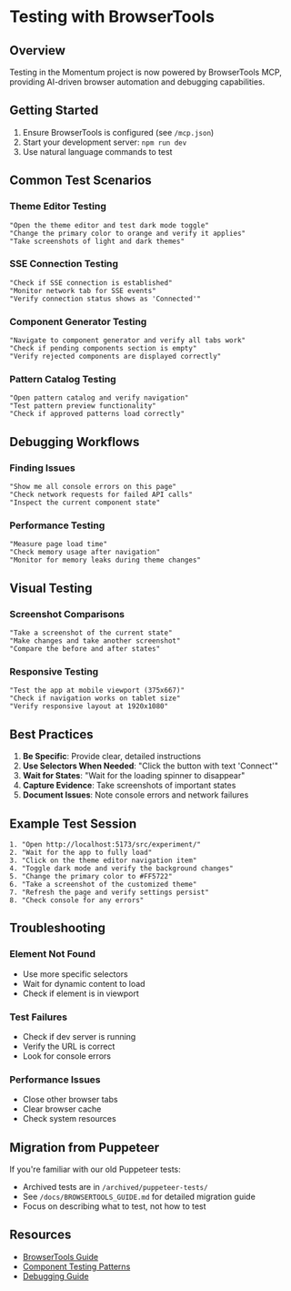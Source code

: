 # Testing with BrowserTools

## Overview

Testing in the Momentum project is now powered by BrowserTools MCP, providing AI-driven browser automation and debugging capabilities.

## Getting Started

1. Ensure BrowserTools is configured (see `/mcp.json`)
2. Start your development server: `npm run dev`
3. Use natural language commands to test

## Common Test Scenarios

### Theme Editor Testing
```
"Open the theme editor and test dark mode toggle"
"Change the primary color to orange and verify it applies"
"Take screenshots of light and dark themes"
```

### SSE Connection Testing
```
"Check if SSE connection is established"
"Monitor network tab for SSE events"
"Verify connection status shows as 'Connected'"
```

### Component Generator Testing
```
"Navigate to component generator and verify all tabs work"
"Check if pending components section is empty"
"Verify rejected components are displayed correctly"
```

### Pattern Catalog Testing
```
"Open pattern catalog and verify navigation"
"Test pattern preview functionality"
"Check if approved patterns load correctly"
```

## Debugging Workflows

### Finding Issues
```
"Show me all console errors on this page"
"Check network requests for failed API calls"
"Inspect the current component state"
```

### Performance Testing
```
"Measure page load time"
"Check memory usage after navigation"
"Monitor for memory leaks during theme changes"
```

## Visual Testing

### Screenshot Comparisons
```
"Take a screenshot of the current state"
"Make changes and take another screenshot"
"Compare the before and after states"
```

### Responsive Testing
```
"Test the app at mobile viewport (375x667)"
"Check if navigation works on tablet size"
"Verify responsive layout at 1920x1080"
```

## Best Practices

1. **Be Specific**: Provide clear, detailed instructions
2. **Use Selectors When Needed**: "Click the button with text 'Connect'"
3. **Wait for States**: "Wait for the loading spinner to disappear"
4. **Capture Evidence**: Take screenshots of important states
5. **Document Issues**: Note console errors and network failures

## Example Test Session

```
1. "Open http://localhost:5173/src/experiment/"
2. "Wait for the app to fully load"
3. "Click on the theme editor navigation item"
4. "Toggle dark mode and verify the background changes"
5. "Change the primary color to #FF5722"
6. "Take a screenshot of the customized theme"
7. "Refresh the page and verify settings persist"
8. "Check console for any errors"
```

## Troubleshooting

### Element Not Found
- Use more specific selectors
- Wait for dynamic content to load
- Check if element is in viewport

### Test Failures
- Check if dev server is running
- Verify the URL is correct
- Look for console errors

### Performance Issues
- Close other browser tabs
- Clear browser cache
- Check system resources

## Migration from Puppeteer

If you're familiar with our old Puppeteer tests:
- Archived tests are in `/archived/puppeteer-tests/`
- See `/docs/BROWSERTOOLS_GUIDE.md` for detailed migration guide
- Focus on describing what to test, not how to test

## Resources

- [BrowserTools Guide](/docs/BROWSERTOOLS_GUIDE.md)
- [Component Testing Patterns](/docs/COMPONENT_TESTING.md)
- [Debugging Guide](/docs/DEBUGGING.md)